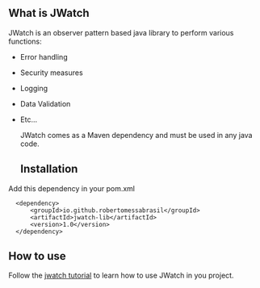 ## What is JWatch

JWatch is an observer pattern based java library to perform various functions:

* Error handling
* Security measures
* Logging
* Data Validation
* Etc...

  JWatch comes as a Maven dependency and must be used in any java code.

  ## Installation

Add this dependency in your pom.xml
```
  <dependency>
      <groupId>io.github.robertomessabrasil</groupId>
      <artifactId>jwatch-lib</artifactId>
      <version>1.0</version>
  </dependency>
```
  ## How to use

Follow the [jwatch tutorial](https://github.com/RobertoMessaBrasil/jwatch-tutorial) to learn how to use JWatch in you project.

